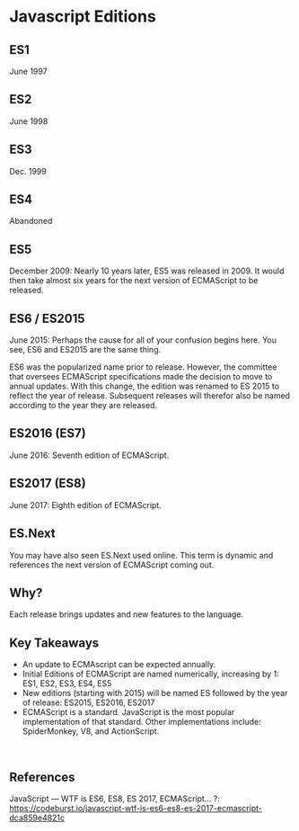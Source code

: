 # Javascript Editions

## ES1

June 1997

## ES2

June 1998

## ES3

Dec. 1999

## ES4

Abandoned

## ES5

December 2009: Nearly 10 years later, ES5 was released in 2009. It would then take almost six years for the next version of ECMAScript to be released.

## ES6 / ES2015

June 2015: Perhaps the cause for all of your confusion begins here. You see, ES6 and ES2015 are the same thing.

ES6 was the popularized name prior to release. However, the committee that oversees ECMAScript specifications made the decision to move to annual updates. With this change, the edition was renamed to ES 2015 to reflect the year of release. Subsequent releases will therefor also be named according to the year they are released.

## ES2016 (ES7)

June 2016: Seventh edition of ECMAScript.

## ES2017 (ES8)

June 2017: Eighth edition of ECMAScript.

## ES.Next

You may have also seen ES.Next used online. This term is dynamic and references the next version of ECMAScript coming out.

## Why?

Each release brings updates and new features to the language.

## Key Takeaways

- An update to ECMAscript can be expected annually.
- Initial Editions of ECMAScript are named numerically, increasing by 1: ES1, ES2, ES3, ES4, ES5
- New editions (starting with 2015) will be named ES followed by the year of release: ES2015, ES2016, ES2017
- ECMAScript is a standard. JavaScript is the most popular implementation of that standard. Other implementations include: SpiderMonkey, V8, and ActionScript.

&nbsp;

## References

JavaScript — WTF is ES6, ES8, ES 2017, ECMAScript… ?: https://codeburst.io/javascript-wtf-is-es6-es8-es-2017-ecmascript-dca859e4821c
